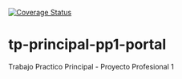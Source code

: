 [![Coverage Status](https://coveralls.io/repos/github/TPPrincipal-PP1-LCS/tp-principal-portal/badge.svg?branch=main)](https://coveralls.io/github/TPPrincipal-PP1-LCS/tp-principal-portal?branch=main)

# tp-principal-pp1-portal
Trabajo Practico Principal - Proyecto Profesional 1
